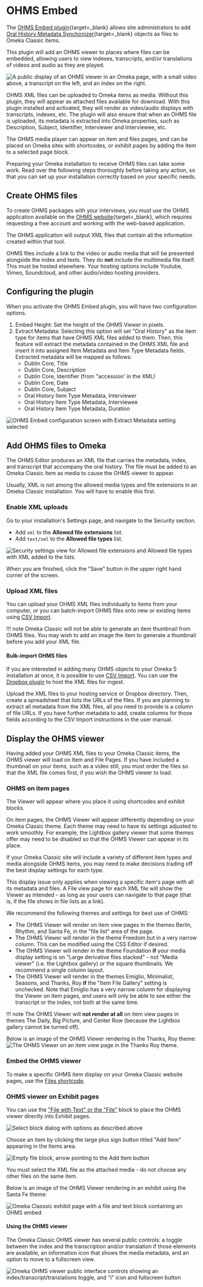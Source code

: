 # OHMS Embed

The [OHMS Embed plugin](https://omeka.org/classic/plugins/OhmsEmbed/){target=_blank} allows site administrators to add [Oral History Metadata Synchonizer](https://www.oralhistoryonline.org/){target=_blank} objects as files to Omeka Classic items.

This plugin will add an OHMS viewer to places where files can be embedded, allowing users to view indexes, transcripts, and/or translations of videos and audio as they are played. 

![A public display of an OHMS viewer in an Omeka page, with a small video above, a transcript on the left, and an index on the right.](../doc_files/plugin_images/ohms_public.png)

OHMS XML files can be uploaded to Omeka items as media. Without this plugin, they will appear as attached files available for download. With this plugin installed and activated, they will render as video/audio displays with transcripts, indexes, etc. The plugin will also ensure that when an OHMS file is uploaded, its metadata is extracted into Omeka properties, such as Description, Subject, Identifier, Interviewer and Interviewee, etc. 

The OHMS media player can appear on item and files pages, and can be placed on Omeka sites with shortcodes, or exhibit pages by adding the item to a selected page block.

Preparing your Omeka installation to receive OHMS files can take some work. Read over the following steps thoroughly before taking any action, so that you can set up your installation correctly based on your specific needs. 

## Create OHMS files

To create OHMS packages with your interviews, you must use the OHMS application available on the [OHMS website](https://www.oralhistoryonline.org/){target=_blank}, which requires requesting a free account and working with the web-based application. 

The OHMS application will output XML files that contain all the information created within that tool. 

OHMS files include a link to the video or audio media that will be presented alongside the index and texts. They do **not** include the multimedia file itself. This must be hosted elsewhere. Your hosting options include Youtube, Vimeo, Soundcloud, and other audio/video hosting providers.

## Configuring the plugin

When you activate the OHMS Embed plugin, you will have two configuration options.

1. Embed Height: Set the height of the OHMS Viewer in pixels.
2. Extract Metadata: Selecting this option will set "Oral History" as the item type for items that have OHMS XML files added to them. Then, this feature will extract the metadata contained in the OHMS XML file and insert it into assigned Item Metadata and Item Type Metadata fields. Extracted metadata will be mapped as follows:
    - Dublin Core, Title
    - Dublin Core, Description
    - Dublin Core, Identifier (from "accession' in the XML)
    - Dublin Core, Date
    - Dublin Core, Subject
    - Oral History Item Type Metadata, Interviewer
    - Oral History Item Type Metadata, Interviewee
    - Oral History Item Type Metadata, Duration

![OHMS Embed configuration screen with Extract Metadata setting selected](../doc_files/plugin_images/ohms_configuration.png)

## Add OHMS files to Omeka

The OHMS Editor produces an XML file that carries the metadata, index, and transcript that accompany the oral history. The file must be added to an Omeka Classic item as media to cause the OHMS viewer to appear. 

Usually, XML is not among the allowed media types and file extensions in an Omeka Classic installation. You will have to enable this first. 

### Enable XML uploads

Go to your installation's Settings page, and navigate to the Security section. 

- Add `xml` to the **Allowed file extensions** list. 
- Add `text/xml` to the **Allowed file types** list.

![Security settings view for Allowed file extensions and Allowed file types with XML added to the lists.](../doc_files/plugin_images/xml_extension_type_settings.png)

When you are finished, click the "Save" button in the upper right hand corner of the screen.

### Upload XML files

You can upload your OHMS XML files individually to items from your computer, or you can batch-import OHMS files onto new or existing items using [CSV Import](CSV_Import.md). 

!!! note
	Omeka Classic will not be able to generate an item thumbnail from OHMS files. You may wish to add an image the item to generate a thumbnail before you add your XML file.

#### Bulk-import OHMS files

If you are interested in adding many OHMS objects to your Omeka S installation at once, it is possible to use [CSV Import](CSV_Import.md). You can use the [Dropbox plugin](Dropbox.md) to host the XML files for ingest.

Upload the XML files to your hosting service or Dropbox directory. Then, create a spreadsheet that lists the URLs of the files. If you are planning to extract all metadata from the XML files, all you need to provide is a column of file URLs. If you have further metadata to add, create columns for those fields according to the CSV Import instructions in the user manual. 

## Display the OHMS viewer

Having added your OHMS XML files to your Omeka Classic items, the OHMS viewer will load on Item and File Pages. If you have included a thumbnail on your items, such as a video still, you must order the files so that the XML file comes first, if you wish the OHMS viewer to load. 

### OHMS on item pages

The Viewer will appear where you place it using shortcodes and exhibit blocks. 

On item pages, the OHMS Viewer will appear differently depending on your Omeka Classic theme. Each theme may need to have its settings adjusted to work smoothly. For example, the Lightbox gallery viewer that some themes offer may need to be disabled so that the OHMS Viewer can appear in its place. 

If your Omeka Classic site will include a variety of different item types and media alongside OHMS items, you may need to make decisions trading off the best display settings for each type. 

This display issue only applies when viewing a specific item's page with all its metadata and files. A File view page for each XML file will show the Viewer as intended - as long as your users can navigate to that page (that is, if the file shows in file lists as a link). 

We recommend the following themes and settings for best use of OHMS:

- The OHMS Viewer will render on item view pages in the themes Berlin, Rhythm, and Santa Fe, in the "file list" area of the page. 
- The OHMS Viewer will render in the theme Freedom but in a very narrow column. This can be modified using the CSS Editor if desired. 
- The OHMS Viewer will render in the theme Foundation __if__ your media display setting is on "Large derivative files stacked" - not "Media viewer" (i.e. the Lightbox gallery) or the square thumbnails. We recommend a single column layout.
- The OHMS Viewer will render in the themes Emiglio, Minimalist, Seasons, and Thanks, Roy __if__ the "Item File Gallery" setting is unchecked. Note that Emiglio has a very narrow column for displaying the Viewer on item pages, and users will only be able to see either the transcript or the index, not both at the same time. 

!!! note
	The OHMS Viewer will __not render at all__ on item view pages in themes The Daily, Big Picture, and Center Row (because the Lightbox gallery cannot be turned off). 

Below is an image of the OHMS Viewer rendering in the Thanks, Roy theme:
![The OHMS Viewer on an item view page in the Thanks Roy theme.](../doc_files/plugin_images/ohms_thanksroy.png)

### Embed the OHMS viewer

To make a specific OHMS item display on your Omeka Classic website pages, use the [Files shortcode](../Content/Shortcodes.md#file). 

### OHMS viewer on Exhibit pages

You can use the ["File with Text" or the "File"](https://omeka.org/classic/docs/Plugins/ExhibitBuilder/#content) block to place the OHMS viewer directly into Exhibit pages. 

![Select block dialog with options as described above](../doc_files/plugin_images/eb_selectblock.png)

Choose an item by clicking the large plus sign button titled "Add Item" appearing in the Items area.

![Empty file block, arrow pointing to the Add Item button](../doc_files/plugin_images/eb_additem1.png)

You must select the XML file as the attached media - do not choose any other files on the same item. 

Below is an image of the OHMS Viewer rendering in an exhibit using the Santa Fe theme:

![Omeka Classsic exhibit page with a file and text block containing an OHMS embed](../doc_files/plugin_images/ohms_filetextblock.png)

#### Using the OHMS viewer

The Omeka Classic OHMS viewer has several public controls: a toggle between the index and the transcription and/or translation if those elements are available, an information icon that shows the media metadata, and an option to move to a fullscreen view.

![Omeka OHMS viewer public interface controls showing an index/transcript/translations toggle, and "i" icon and fullscreen button](../doc_files/plugin_images/ohms_public_controllers.png)



